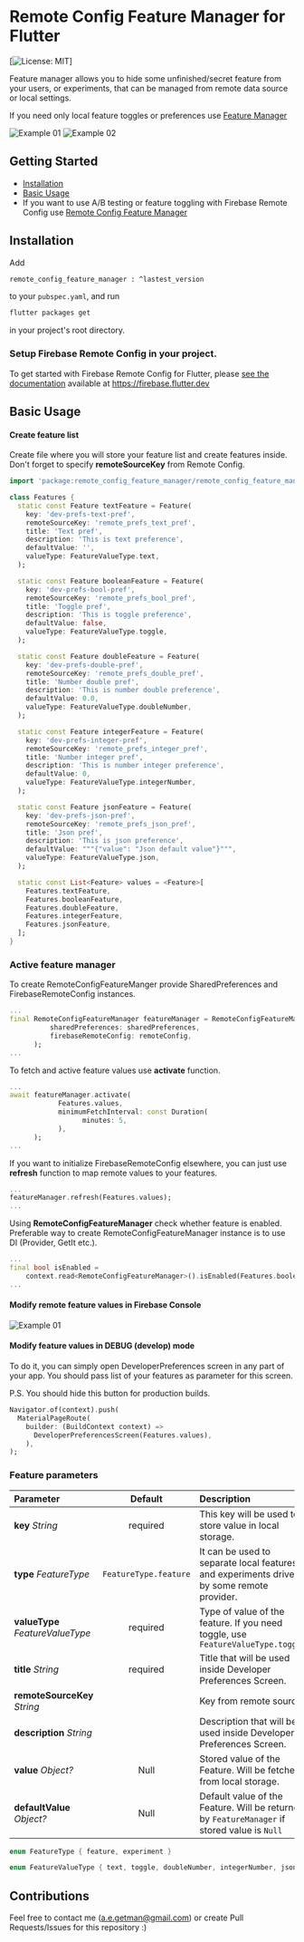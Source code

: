 # Remote Config Feature Manager for Flutter

[![License: MIT](https://img.shields.io/badge/Licence-MIT-success.svg)]

Feature manager allows you to hide some unfinished/secret feature from your users, or experiments, that can be managed
from remote data source or local settings.

If you need only local feature toggles or preferences use [Feature Manager](https://pub.dev/packages/feature_manager)

![Example 01](doc/feature-manager-1.png) ![Example 02](doc/feature-manager-2.png)

## Getting Started

- [Installation](#installation)
- [Basic Usage](#basic-usage)
- If you want to use A/B testing or feature toggling with Firebase Remote Config use [Remote Config Feature Manager](https://google.com)

## Installation

Add

```bash
remote_config_feature_manager : ^lastest_version
```

to your `pubspec.yaml`, and run

```bash
flutter packages get
```

in your project's root directory.

### Setup Firebase Remote Config in your project.

To get started with Firebase Remote Config for Flutter, please [see the documentation](https://firebase.flutter.dev/docs/remote-config/overview) available at https://firebase.flutter.dev

## Basic Usage

#### Create feature list

Create file where you will store your feature list and create features inside. Don't forget to specify **remoteSourceKey** from Remote Config.

```dart
import 'package:remote_config_feature_manager/remote_config_feature_manager.dart';

class Features {
  static const Feature textFeature = Feature(
    key: 'dev-prefs-text-pref',
    remoteSourceKey: 'remote_prefs_text_pref',
    title: 'Text pref',
    description: 'This is text preference',
    defaultValue: '',
    valueType: FeatureValueType.text,
  );

  static const Feature booleanFeature = Feature(
    key: 'dev-prefs-bool-pref',
    remoteSourceKey: 'remote_prefs_bool_pref',
    title: 'Toggle pref',
    description: 'This is toggle preference',
    defaultValue: false,
    valueType: FeatureValueType.toggle,
  );

  static const Feature doubleFeature = Feature(
    key: 'dev-prefs-double-pref',
    remoteSourceKey: 'remote_prefs_double_pref',
    title: 'Number double pref',
    description: 'This is number double preference',
    defaultValue: 0.0,
    valueType: FeatureValueType.doubleNumber,
  );

  static const Feature integerFeature = Feature(
    key: 'dev-prefs-integer-pref',
    remoteSourceKey: 'remote_prefs_integer_pref',
    title: 'Number integer pref',
    description: 'This is number integer preference',
    defaultValue: 0,
    valueType: FeatureValueType.integerNumber,
  );

  static const Feature jsonFeature = Feature(
    key: 'dev-prefs-json-pref',
    remoteSourceKey: 'remote_prefs_json_pref',
    title: 'Json pref',
    description: 'This is json preference',
    defaultValue: """{"value": "Json default value"}""",
    valueType: FeatureValueType.json,
  );

  static const List<Feature> values = <Feature>[
    Features.textFeature,
    Features.booleanFeature,
    Features.doubleFeature,
    Features.integerFeature,
    Features.jsonFeature,
  ];
}
```

### Active feature manager
To create RemoteConfigFeatureManger provide SharedPreferences and FirebaseRemoteConfig instances.
```dart
...
final RemoteConfigFeatureManager featureManager = RemoteConfigFeatureManager(
          sharedPreferences: sharedPreferences,
          firebaseRemoteConfig: remoteConfig,
      );
...
```

To fetch and active feature values use **activate** function.
```dart
...
await featureManager.activate(
            Features.values,
            minimumFetchInterval: const Duration(
                  minutes: 5,
            ),
      );
...
```

If you want to initialize FirebaseRemoteConfig elsewhere, you can just use **refresh** function to map remote values to your features.
```dart
...
featureManager.refresh(Features.values);
...
```

Using **RemoteConfigFeatureManager** check whether feature is enabled.
Preferable way to create RemoteConfigFeatureManager instance is to use DI (Provider, GetIt etc.).
```dart
...
final bool isEnabled =
    context.read<RemoteConfigFeatureManager>().isEnabled(Features.booleanFeature);
...
```

#### Modify remote feature values in Firebase Console
![Example 01](doc/feature-manager-3.png)

#### Modify feature values in DEBUG (develop) mode
To do it, you can simply open DeveloperPreferences screen in any part of your app.
You should pass list of your features as parameter for this screen.

P.S. You should hide this button for production builds.

```dart
Navigator.of(context).push(
  MaterialPageRoute(
    builder: (BuildContext context) =>
      DeveloperPreferencesScreen(Features.values),
    ),
);
```

### Feature parameters


| Parameter                 |                       Default                       | Description                                                                                  |
| :------------------------ | :-------------------------------------------------: |:---------------------------------------------------------------------------------------------|
| **key** *String*          |                        required                     | This key will be used to store value in local storage.                                       |
| **type** *FeatureType*    |                         `FeatureType.feature`       | It can be used to separate local features and experiments driven by some remote provider.    |
| **valueType** *FeatureValueType*|                         required              | Type of value of the feature. If you need toggle, use `FeatureValueType.toggle`              |
| **title** *String*        |                          required                   | Title that will be used inside Developer Preferences Screen.                                 |
| **remoteSourceKey** *String*|                                                   | Key from remote source.                                                                      |
| **description** *String*  |                                                     | Description that will be used inside Developer Preferences Screen.                           |
| **value**  *Object?*      |                          Null                       | Stored value of the Feature. Will be fetched from local storage.                             |
| **defaultValue** *Object?*|                   Null                              | Default value of the Feature. Will be returned by `FeatureManager` if stored value is `Null` |

```dart
enum FeatureType { feature, experiment }
```
```dart
enum FeatureValueType { text, toggle, doubleNumber, integerNumber, json }
```

## Contributions
Feel free to contact me (a.e.getman@gmail.com) or create Pull Requests/Issues for this repository :)